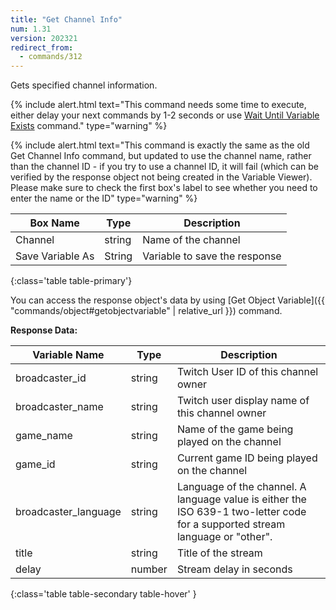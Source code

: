 ```yaml
---
title: "Get Channel Info"
num: 1.31
version: 202321
redirect_from:
  - commands/312
---
```


Gets specified channel information.

{% include alert.html text="This command needs some time to execute, either delay your next commands by 1-2 seconds or use <a href='/docs/commands/wait#waituntilvariableexists'>Wait Until Variable Exists</a> command." type="warning" %} 

{% include alert.html text="This command is exactly the same as the old Get Channel Info command, but updated to use the channel name, rather than the channel ID - if you try to use a channel ID, it will fail (which can be verified by the response object not being created in the Variable Viewer). Please make sure to check the first box's label to see whether you need to enter the name or the ID" type="warning" %} 

| Box Name | Type | Description | 
|-------|--------|--------
|Channel|string|Name of the channel
|Save Variable As|String|Variable to save the response
{:class='table table-primary'}

You can access the response object's data by using [Get Object Variable]({{ "commands/object#getobjectvariable" | relative_url }}) command.


**Response Data:**

| Variable Name | Type | Description | 
|-------|--------|--------
|broadcaster_id|	string	|Twitch User ID of this channel owner
|broadcaster_name|	string|	Twitch user display name of this channel owner
|game_name|	string|	Name of the game being played on the channel
|game_id|	string|	Current game ID being played on the channel
|broadcaster_language|	string|	Language of the channel. A language value is either the ISO 639-1 two-letter code for a supported stream language or "other".
|title|	string|	Title of the stream
|delay	|number|	Stream delay in seconds
{:class='table table-secondary table-hover' }











